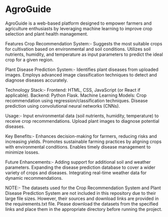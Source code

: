 # AgroGuide
AgroGuide is a web-based platform designed to empower farmers and agriculture enthusiasts by leveraging machine learning to improve crop selection and plant health management.

Features
Crop Recommendation System:-
Suggests the most suitable crops for cultivation based on environmental and soil conditions.
Utilizes soil nutrients, humidity, and temperature as input parameters to predict the ideal crop for a given region.

Plant Disease Prediction System:-
Identifies plant diseases from uploaded images.
Employs advanced image classification techniques to detect and diagnose diseases accurately.

Technology Stack:-
Frontend: HTML, CSS, JavaScript (or React if applicable).
Backend: Python Flask.
Machine Learning Models:
Crop recommendation using regression/classification techniques.
Disease prediction using convolutional neural networks (CNNs).

Usage:-
Input environmental data (soil nutrients, humidity, temperature) to receive crop recommendations.
Upload plant images to diagnose potential diseases.

Key Benefits:-
Enhances decision-making for farmers, reducing risks and increasing yields.
Promotes sustainable farming practices by aligning crops with environmental conditions.
Enables timely disease management to minimize losses.

Future Enhancements:-
Adding support for additional soil and weather parameters.
Expanding the disease prediction database to cover a wider variety of crops and diseases.
Integrating real-time weather data for dynamic recommendations.

NOTE:-
The datasets used for the Crop Recommendation System and Plant Disease Prediction System are not included in this repository due to their large file sizes. However, their sources and download links are provided in the requirements.txt file.
Please download the datasets from the specified links and place them in the appropriate directory before running the project.


